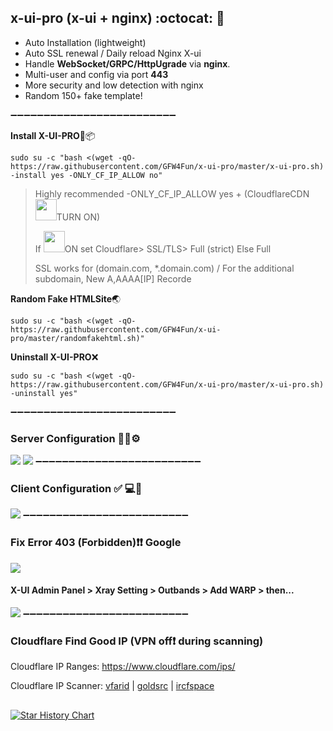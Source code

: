 ## x-ui-pro (x-ui + nginx) :octocat:	:open_file_folder:	
- Auto Installation (lightweight)
- Auto SSL renewal / Daily reload Nginx X-ui
- Handle **WebSocket/GRPC/HttpUgrade** via **nginx**.
- Multi-user and config via port **443**
- More security and low detection with nginx
- Random 150+ fake template!
  
➖➖➖➖➖➖➖➖➖➖➖➖➖➖➖➖➖➖➖➖➖➖➖➖➖

**Install X-UI-PRO**:dvd::package:

```
sudo su -c "bash <(wget -qO- https://raw.githubusercontent.com/GFW4Fun/x-ui-pro/master/x-ui-pro.sh) -install yes -ONLY_CF_IP_ALLOW no"
```
> 
> Highly recommended -ONLY_CF_IP_ALLOW yes + (CloudflareCDN<img src="https://raw.githubusercontent.com/GFW4Fun/x-ui-pro/master/media/cdnon.png" width="34">TURN ON)
>
> If <img src="https://raw.githubusercontent.com/GFW4Fun/x-ui-pro/master/media/cdnon.png" width="34">ON set Cloudflare> SSL/TLS> Full (strict) Else Full
>
> SSL works for (domain.com, *.domain.com) / For the additional subdomain, New A,AAAA[IP] Recorde
> 
**Random Fake HTMLSite**:earth_asia:	
```
sudo su -c "bash <(wget -qO- https://raw.githubusercontent.com/GFW4Fun/x-ui-pro/master/randomfakehtml.sh)"
```

**Uninstall X-UI-PRO**:x:
```
sudo su -c "bash <(wget -qO- https://raw.githubusercontent.com/GFW4Fun/x-ui-pro/master/x-ui-pro.sh) -uninstall yes"
```

➖➖➖➖➖➖➖➖➖➖➖➖➖➖➖➖➖➖➖➖➖➖➖➖➖
### Server Configuration :wrench:🐧⚙️
![](https://raw.githubusercontent.com/GFW4Fun/x-ui-pro/master/media/admin_config.png)
![](https://raw.githubusercontent.com/GFW4Fun/x-ui-pro/master/media/trojan_grpc_admin.png)
➖➖➖➖➖➖➖➖➖➖➖➖➖➖➖➖➖➖➖➖➖➖➖➖➖
### Client Configuration :white_check_mark:	:computer:🔌
![](https://raw.githubusercontent.com/GFW4Fun/x-ui-pro/master/media/client_config.png)
➖➖➖➖➖➖➖➖➖➖➖➖➖➖➖➖➖➖➖➖➖➖➖➖➖
### Fix Error 403 (Forbidden)❗️❗️ Google
![](https://raw.githubusercontent.com/GFW4Fun/x-ui-pro/master/media/error403Google.png)
#### X-UI Admin Panel > Xray Setting > Outbands > Add WARP > then...
![](https://raw.githubusercontent.com/GFW4Fun/x-ui-pro/master/media/xui-warp.png)
➖➖➖➖➖➖➖➖➖➖➖➖➖➖➖➖➖➖➖➖➖➖➖➖➖
### Cloudflare Find Good IP (VPN off❗ during scanning)
Cloudflare IP Ranges: https://www.cloudflare.com/ips/

Cloudflare IP Scanner: [vfarid](https://vfarid.github.io/cf-ip-scanner/) | [goldsrc](https://cloudflare-scanner.vercel.app) | [ircfspace](https://ircfspace.github.io/scanner/)

##
[![Star History Chart](https://api.star-history.com/svg?repos=GFW4Fun/x-ui-pro&type=Date)](https://github.com/GFW4Fun/x-ui-pro)

